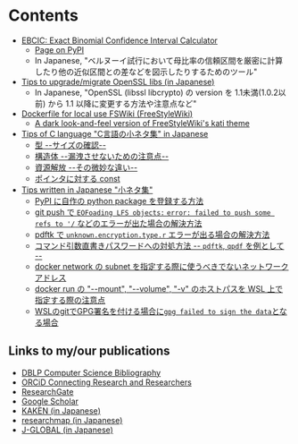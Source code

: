 # Contents

<!-- Replace '.md' with '.html', and add 'https://kazkobara.github.io/tips-jp' -->

- [EBCIC: Exact Binomial Confidence Interval Calculator](https://kazkobara.github.io/ebcic/)
  - [Page on PyPI](https://pypi.org/project/ebcic/)
  - In Japanese, "ベルヌーイ試行において母比率の信頼区間を厳密に計算したり他の近似区間との差などを図示したりするためのツール"
- [Tips to upgrade/migrate OpenSSL libs (in Japanese)](https://kazkobara.github.io/openssl-migration)
  - In Japanese, "OpenSSL (libssl libcrypto) の version を 1.1未満(1.0.2以前) から 1.1 以降に変更する方法や注意点など"
- [Dockerfile for local use FSWiki (FreeStyleWiki)](https://kazkobara.github.io/dockerfile_fswiki_local/)
  - [A dark look-and-feel version of FreeStyleWiki's kati theme](https://kazkobara.github.io/kati_dark)
- [Tips of C language "C言語の小ネタ集" in Japanese](https://kazkobara.github.io/c-resource-mgmt/)
  - [型 --サイズの確認--](https://kazkobara.github.io/c-resource-mgmt/sizeof.html)
  - [構造体 --漏洩させないための注意点--](https://kazkobara.github.io/c-resource-mgmt/struct.html)
  - [資源解放 --その微妙な違い--](https://kazkobara.github.io/c-resource-mgmt/release.html)
  - [ポインタに対する const](https://kazkobara.github.io/c-resource-mgmt/const_pointer.html)
- [Tips written in Japanese "小ネタ集"](https://kazkobara.github.io/tips-jp)
  - [PyPI に自作の python package を登録する方法](https://kazkobara.github.io/tips-jp/python/PyPI.html)
  - [git push で `EOFoading LFS objects:` `error: failed to push some refs to '/` などのエラーが出た場合の解決方法](https://kazkobara.github.io/tips-jp/linux/git_faild_to_push_some_refs.html)
  - [pdftk で `unknown.encryption.type.r` エラーが出る場合の解決方法](https://kazkobara.github.io/tips-jp/linux/pdftk_unknown_encryption_type_r.md)
  - [コマンド引数直書きパスワードへの対処方法 -- `pdftk`, `qpdf` を例として --](https://kazkobara.github.io/tips-jp/linux/password_prompt.md)
  - [docker network の subnet を指定する際に使うべきでないネットワークアドレス](https://kazkobara.github.io/tips-jp/docker/subnet.html)
  - [docker run の "--mount", "--volume", "-v" のホストパスを WSL 上で指定する際の注意点](https://kazkobara.github.io/tips-jp/docker/bind-mount-wsl.html)
  - [WSLのgitでGPG署名を付ける場合に`gpg failed to sign the data`となる場合](https://kazkobara.github.io/tips-jp/linux/gpg_failed_to_sign_the_data_in_git_on_wsl.html)

## Links to my/our publications

- [DBLP Computer Science Bibliography](https://dblp.org/pid/84/6059.html)
- [ORCiD Connecting Research and Researchers](https://orcid.org/0000-0002-4854-5742)
- [ResearchGate](https://www.researchgate.net/profile/Kazukuni-Kobara)
- [Google Scholar](https://scholar.google.co.jp/scholar?as_sdt=2007&q=Kazukuni+Kobara)
- [KAKEN (in Japanese)](https://nrid.nii.ac.jp/nrid/1000070323649/)
- [researchmap (in Japanese)](https://researchmap.jp/KazKobara/)
- [J-GLOBAL (in Japanese)](https://jglobal.jst.go.jp/detail/?JGLOBAL_ID=200901051249623484)
